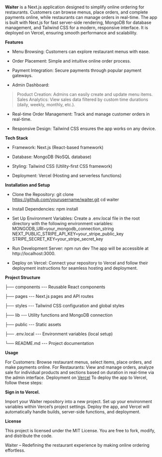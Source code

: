 **Waiter** is a Next.js application designed to simplify online ordering for restaurants. Customers can browse menus, place orders, and complete payments online, while restaurants can manage orders in real-time. The app is built with Next.js for fast server-side rendering, MongoDB for database management, and Tailwind CSS for a modern, responsive interface. It is deployed on Vercel, ensuring smooth performance and scalability.


**Features**

- Menu Browsing: Customers can explore restaurant menus with ease.

- Order Placement: Simple and intuitive online order process.

- Payment Integration: Secure payments through popular payment gateways.

- Admin Dashboard:
>  Product Creation: Admins can easily create and update menu items.
>  Sales Analytics: View sales data filtered by custom time durations (daily, weekly, monthly, etc.).

- Real-time Order Management: Track and manage customer orders in real-time.

- Responsive Design: Tailwind CSS ensures the app works on any device.


**Tech Stack**

- Framework: Next.js (React-based framework)

- Database: MongoDB (NoSQL database)

- Styling: Tailwind CSS (Utility-first CSS framework)

- Deployment: Vercel (Hosting and serverless functions)


**Installation and Setup**

- Clone the Repository:
git clone https://github.com/yourusername/waiter.git
cd waiter

- Install Dependencies:
npm install

- Set Up Environment Variables: Create a .env.local file in the root directory with the following environment variables:
MONGODB_URI=your_mongodb_connection_string
NEXT_PUBLIC_STRIPE_API_KEY=your_stripe_public_key
STRIPE_SECRET_KEY=your_stripe_secret_key

- Run Development Server:
npm run dev
The app will be accessible at http://localhost:3000.

- Deploy on Vercel: Connect your repository to Vercel and follow their deployment instructions for seamless hosting and deployment.

**Project Structure**

├── components       --- Reusable React components

├── pages            --- Next.js pages and API routes

├── styles           --- Tailwind CSS configuration and global styles

├── lib              --- Utility functions and MongoDB connection

├── public           --- Static assets

├── .env.local       --- Environment variables (local setup)

└── README.md        --- Project documentation



**Usage**

For Customers: Browse restaurant menus, select items, place orders, and make payments online.
For Restaurants: View and manage orders, analyze sale for individual products and sections based on duration in real-time via the admin interface.
Deployment on [Vercel](https://vercel.com/)
To deploy the app to Vercel, follow these steps:

**Sign in to Vercel.**

Import your Waiter repository into a new project.
Set up your environment variables within Vercel’s project settings.
Deploy the app, and Vercel will automatically handle builds, server-side functions, and deployment.

**License**

This project is licensed under the MIT License. You are free to fork, modify, and distribute the code.

Waiter – Redefining the restaurant experience by making online ordering effortless.
